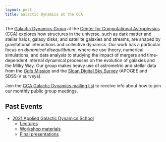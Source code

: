 ```yaml
---
layout: post
title: Galactic Dynamics at the CCA
---
```



The <a
href="https://www.simonsfoundation.org/flatiron/center-for-computational-astrophysics/dynamics/">Galactic
Dynamics Group</a> at the <a
href="https://www.simonsfoundation.org/flatiron/center-for-computational-astrophysics">Center
for Computational Astrophysics</a> (CCA) explores how structures in the universe, such
as dark matter and stellar halos, galaxy disks, and satellite galaxies and streams, are
shaped by gravitational interactions and collective dynamics.
Our work has a particular focus on <i>dynamical disequilibrium</i>, where we use theory,
numerical simulations, and data analysis to studying the impact of mergers and
time-dependent internal dynamical processes on the evolution of galaxies and the Milky
Way.
Our group makes heavy use of astrometric and stellar data from the <a href="https://sci.esa.int/web/gaia"><i>Gaia</i> Mission</a> and the
<a href="https://www.sdss.org/">Sloan Digital Sky Survey</a> (APOGEE and SDSS-V surveys).

Join the <a href="https://groups.google.com/u/1/g/ccadynamics">CCA Galactic Dynamics
mailing list</a> to receive info about how to join our monthly public group meetings.


## Past Events

- <a href="/SummerSchoolWebsite">2021 Applied Galactic Dynamics School</a>
    - <a href="https://galacticdynamics.nyc/SummerSchoolHandbook/lectures.html">Lectures</a>
    - <a href="https://github.com/CCADynamicsGroup/SummerSchoolWorkshops">Workshop materials</a>
    - <a href="https://www.youtube.com/watch?v=h5Ernnhf6Gw&list=PLi9ucwAr3cbHCeUmJ9zOifCffaJJ8WEwy">Final presentations</a>

